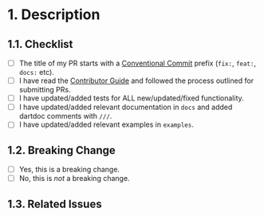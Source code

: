 # 1. Description

<!-- Provide a description of what this PR is doing.
If you're modifying existing behavior, describe the existing behavior, how this PR is changing it,
and what motivated the change. If this is a breaking change, specify explicitly which APIs have been
changed. -->

## 1.1. Checklist

<!-- Before you create this PR confirm that it meets all requirements listed below by checking the
relevant checkboxes (`[x]`). This will ensure a smooth and quick review process. -->

- [ ] The title of my PR starts with a [Conventional Commit] prefix (`fix:`, `feat:`, `docs:` etc).
- [ ] I have read the [Contributor Guide] and followed the process outlined for submitting PRs.
- [ ] I have updated/added tests for ALL new/updated/fixed functionality.
- [ ] I have updated/added relevant documentation in `docs` and added dartdoc comments with `///`.
- [ ] I have updated/added relevant examples in `examples`.

## 1.2. Breaking Change

<!-- Does your PR require users to manually update their apps to accommodate your change?

If the PR is a breaking change this should be indicated with suffix "!"  (for example, `feat!:`, `fix!:`). See [Conventional Commit] for details.
-->

- [ ] Yes, this is a breaking change.
- [ ] No, this is _not_ a breaking change.

## 1.3. Related Issues

<!-- Provide a list of issues related to this PR from the [issue database].
Indicate which of these issues are resolved or fixed by this PR, i.e. Fixes #xxxx* !-->

<!-- Links -->

[issue database]: https://github.com/myConsciousnesst/nasa-api/issues
[contributor guide]: https://github.com/myConsciousnesst/nasa-api/blob/main/CONTRIBUTING.md
[style guide]: https://github.com/myConsciousnesst/nasa-api/blob/main/STYLEGUIDE.md
[conventional commit]: https://conventionalcommits.org
